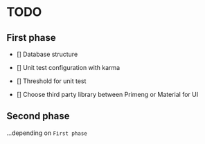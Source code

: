 # TODO

## First phase

- [] Database structure

- [] Unit test configuration with karma

- [] Threshold for unit test

- [] Choose third party library between Primeng or Material for UI

## Second phase

...depending on `First phase`
